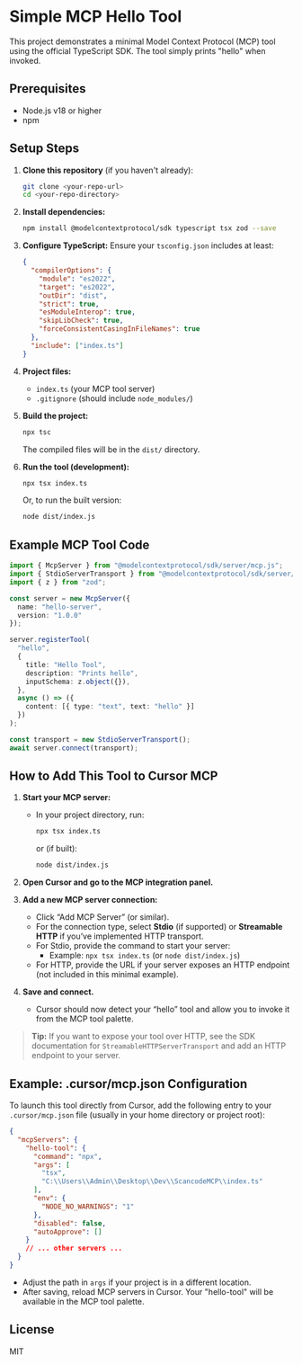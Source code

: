 # Simple MCP Hello Tool

This project demonstrates a minimal Model Context Protocol (MCP) tool using the official TypeScript SDK. The tool simply prints "hello" when invoked.

## Prerequisites
- Node.js v18 or higher
- npm

## Setup Steps

1. **Clone this repository** (if you haven't already):
   ```bash
   git clone <your-repo-url>
   cd <your-repo-directory>
   ```

2. **Install dependencies:**
   ```bash
   npm install @modelcontextprotocol/sdk typescript tsx zod --save
   ```

3. **Configure TypeScript:**
   Ensure your `tsconfig.json` includes at least:
   ```json
   {
     "compilerOptions": {
       "module": "es2022",
       "target": "es2022",
       "outDir": "dist",
       "strict": true,
       "esModuleInterop": true,
       "skipLibCheck": true,
       "forceConsistentCasingInFileNames": true
     },
     "include": ["index.ts"]
   }
   ```

4. **Project files:**
   - `index.ts` (your MCP tool server)
   - `.gitignore` (should include `node_modules/`)

5. **Build the project:**
   ```bash
   npx tsc
   ```
   The compiled files will be in the `dist/` directory.

6. **Run the tool (development):**
   ```bash
   npx tsx index.ts
   ```
   Or, to run the built version:
   ```bash
   node dist/index.js
   ```

## Example MCP Tool Code

```ts
import { McpServer } from "@modelcontextprotocol/sdk/server/mcp.js";
import { StdioServerTransport } from "@modelcontextprotocol/sdk/server/stdio.js";
import { z } from "zod";

const server = new McpServer({
  name: "hello-server",
  version: "1.0.0"
});

server.registerTool(
  "hello",
  {
    title: "Hello Tool",
    description: "Prints hello",
    inputSchema: z.object({}),
  },
  async () => ({
    content: [{ type: "text", text: "hello" }]
  })
);

const transport = new StdioServerTransport();
await server.connect(transport);
```

## How to Add This Tool to Cursor MCP

1. **Start your MCP server:**
   - In your project directory, run:
     ```bash
     npx tsx index.ts
     ```
     or (if built):
     ```bash
     node dist/index.js
     ```

2. **Open Cursor and go to the MCP integration panel.**

3. **Add a new MCP server connection:**
   - Click “Add MCP Server” (or similar).
   - For the connection type, select **Stdio** (if supported) or **Streamable HTTP** if you’ve implemented HTTP transport.
   - For Stdio, provide the command to start your server:
     - Example: `npx tsx index.ts` (or `node dist/index.js`)
   - For HTTP, provide the URL if your server exposes an HTTP endpoint (not included in this minimal example).

4. **Save and connect.**
   - Cursor should now detect your “hello” tool and allow you to invoke it from the MCP tool palette.

> **Tip:** If you want to expose your tool over HTTP, see the SDK documentation for `StreamableHTTPServerTransport` and add an HTTP endpoint to your server.

## Example: .cursor/mcp.json Configuration

To launch this tool directly from Cursor, add the following entry to your `.cursor/mcp.json` file (usually in your home directory or project root):

```json
{
  "mcpServers": {
    "hello-tool": {
      "command": "npx",
      "args": [
        "tsx",
        "C:\\Users\\Admin\\Desktop\\Dev\\ScancodeMCP\\index.ts"
      ],
      "env": {
        "NODE_NO_WARNINGS": "1"
      },
      "disabled": false,
      "autoApprove": []
    }
    // ... other servers ...
  }
}
```

- Adjust the path in `args` if your project is in a different location.
- After saving, reload MCP servers in Cursor. Your "hello-tool" will be available in the MCP tool palette.

## License
MIT 
